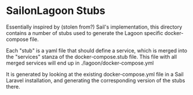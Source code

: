 # SailonLagoon Stubs

Essentially inspired by (stolen from?) Sail's implementation,
this directory contains a number of stubs used to generate the Lagoon specific docker-compose file.

Each "stub" is a yaml file that should define a service, which is merged into the "services" stanza of the docker-compose.stub file.
This file with all merged services will end up in ./lagoon/docker-compose.yml

It is generated by looking at the existing docker-compose.yml file in a Sail Laravel installation, and generating the corresponding version of the stubs there.

